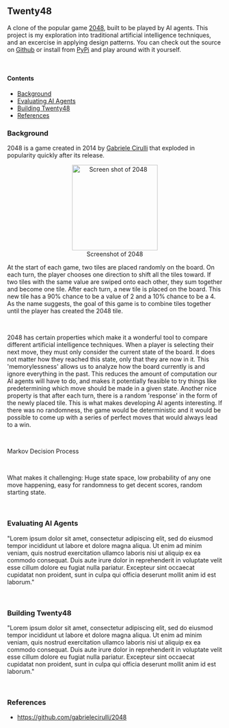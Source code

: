 ## Twenty48

A clone of the popular game [2048](https://play2048.co/), built to be played by AI agents. This project is my exploration into traditional artificial intelligence techniques, and an excercise in applying design patterns. You can check out the source on [Github](https://github.com/KyleJMcMaster/twenty48) or install from [PyPi](https://pypi.org/project/twenty48/) and play around with it yourself.

<br>

#### Contents

- [Background](#background)
- [Evaluating AI Agents](#evaluating-ai-agents)
- [Building Twenty48](#building-twenty48)
- [References](#References)

### Background

2048 is a game created in 2014 by [Gabriele Cirulli](https://github.com/gabrielecirulli/2048) that exploded in popularity quickly after its release. 

<center><figure>
    <img src="/images/projects/Twenty48.png" alt="Screen shot of 2048" class="center" width="200">
    <figcaption>Screenshot of 2048</figcaption>
</figure></center>

At the start of each game, two tiles are placed randomly on the board. On each turn, the player chooses one direction to shift all the tiles toward. If two tiles with the same value are swiped onto each other, they sum together and become one tile. After each turn, a new tile is placed on the board. This new tile has a 90% chance to be a value of 2 and a 10% chance to be a 4. As the name suggests, the goal of this game is to combine tiles together until the player has created the 2048 tile.

<br>

2048 has certain properties which make it a wonderful tool to compare different artificial intelligence techniques. When a player is selecting their next move, they must only consider the current state of the board. It does not matter how they reached this state, only that they are now in it. This 'memorylessness' allows us to analyze how the board currently is and ignore everything in the past. This reduces the amount of computation our AI agents will have to do, and makes it potentially feasible to try things like predetermining which move should be made in a given state. Another nice property is that after each turn, there is a random 'response' in the form of the newly placed tile. This is what makes developing AI agents interesting. If there was no randomness, the game would be deterministic and it would be possible to come up with a series of perfect moves that would always lead to a win. 

<br>

Markov Decision Process

<br>

What makes it challenging: Huge state space, low probability of any one move happening, easy for randomness to get decent scores, random starting state.

<br>

### Evaluating AI Agents

"Lorem ipsum dolor sit amet, consectetur adipiscing elit, sed do eiusmod tempor incididunt ut labore et dolore magna aliqua. Ut enim ad minim veniam, quis nostrud exercitation ullamco laboris nisi ut aliquip ex ea commodo consequat. Duis aute irure dolor in reprehenderit in voluptate velit esse cillum dolore eu fugiat nulla pariatur. Excepteur sint occaecat cupidatat non proident, sunt in culpa qui officia deserunt mollit anim id est laborum."  

<br>

### Building Twenty48

"Lorem ipsum dolor sit amet, consectetur adipiscing elit, sed do eiusmod tempor incididunt ut labore et dolore magna aliqua. Ut enim ad minim veniam, quis nostrud exercitation ullamco laboris nisi ut aliquip ex ea commodo consequat. Duis aute irure dolor in reprehenderit in voluptate velit esse cillum dolore eu fugiat nulla pariatur. Excepteur sint occaecat cupidatat non proident, sunt in culpa qui officia deserunt mollit anim id est laborum."  

<br>

### References

- https://github.com/gabrielecirulli/2048